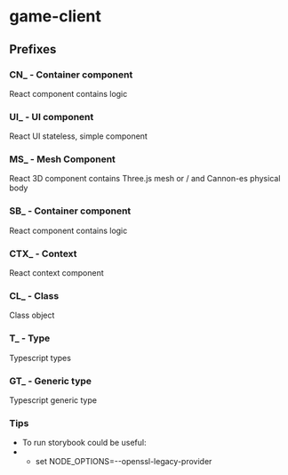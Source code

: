 # game-client

## Prefixes

### CN\_ - Container component

React component contains logic

### UI\_ - UI component

React UI stateless, simple component

### MS\_ - Mesh Component

React 3D component contains Three.js mesh or / and Cannon-es physical body

### SB\_ - Container component

React component contains logic

### CTX\_ - Context

React context component

### CL\_ - Class

Class object

### T\_ - Type

Typescript types

### GT\_ - Generic type

Typescript generic type

### Tips

-   To run storybook could be useful:
-   -   set NODE_OPTIONS=--openssl-legacy-provider
